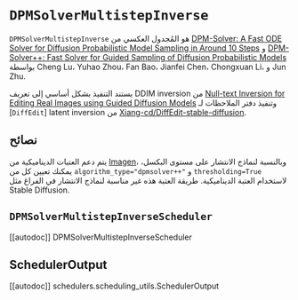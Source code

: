 # `DPMSolverMultistepInverse`
`DPMSolverMultistepInverse` هو المُجدول العكسي من [DPM-Solver: A Fast ODE Solver for Diffusion Probabilistic Model Sampling in Around 10 Steps](https://huggingface.co/papers/2206.00927) و [DPM-Solver++: Fast Solver for Guided Sampling of Diffusion Probabilistic Models](https://huggingface.co/papers/2211.01095) بواسطة Cheng Lu، Yuhao Zhou، Fan Bao، Jianfei Chen، Chongxuan Li، و Jun Zhu.

يستند التنفيذ بشكل أساسي إلى تعريف DDIM inversion من [Null-text Inversion for Editing Real Images using Guided Diffusion Models](https://huggingface.co/papers/2211.09794) وتنفيذ دفتر الملاحظات لـ [`DiffEdit`] latent inversion من [Xiang-cd/DiffEdit-stable-diffusion](https://github.com/Xiang-cd/DiffEdit-stable-diffusion/blob/main/diffedit.ipynb).

## نصائح
يتم دعم العتبات الديناميكية من [Imagen](https://huggingface.co/papers/2205.11487)، وبالنسبة لنماذج الانتشار على مستوى البكسل، يمكنك تعيين كل من `algorithm_type="dpmsolver++"` و `thresholding=True` لاستخدام العتبة الديناميكية. طريقة العتبة هذه غير مناسبة لنماذج الانتشار في الفراغ مثل Stable Diffusion.

## `DPMSolverMultistepInverseScheduler`
[[autodoc]] DPMSolverMultistepInverseScheduler

## SchedulerOutput
[[autodoc]] schedulers.scheduling_utils.SchedulerOutput
